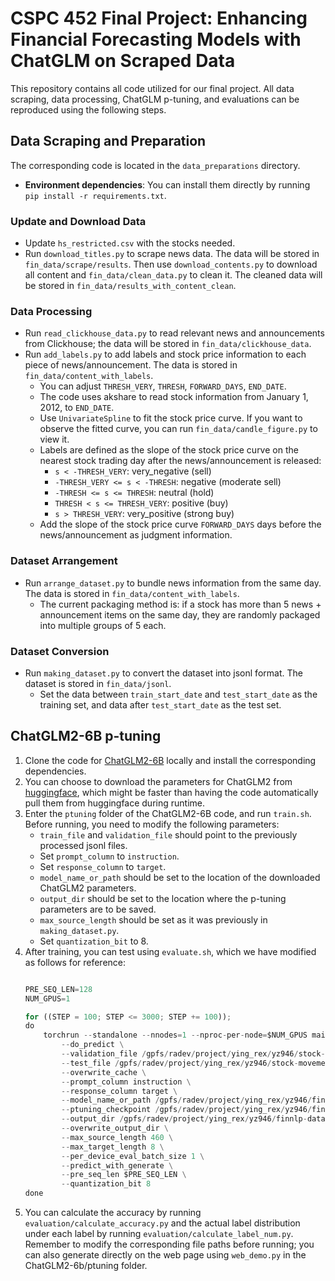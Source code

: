 
# CSPC 452 Final Project: Enhancing Financial Forecasting Models with ChatGLM on Scraped Data

This repository contains all code utilized for our final project. All data scraping, data processing, ChatGLM p-tuning, and evaluations can be reproduced using the following steps.

## Data Scraping and Preparation
The corresponding code is located in the `data_preparations` directory.
- **Environment dependencies**: You can install them directly by running `pip install -r requirements.txt`.

### Update and Download Data
- Update `hs_restricted.csv` with the stocks needed.
- Run `download_titles.py` to scrape news data. The data will be stored in `fin_data/scrape/results`. Then use `download_contents.py` to download all content and `fin_data/clean_data.py` to clean it. The cleaned data will be stored in `fin_data/results_with_content_clean`.

### Data Processing
- Run `read_clickhouse_data.py` to read relevant news and announcements from Clickhouse; the data will be stored in `fin_data/clickhouse_data`.
- Run `add_labels.py` to add labels and stock price information to each piece of news/announcement. The data is stored in `fin_data/content_with_labels`.
  - You can adjust `THRESH_VERY`, `THRESH`, `FORWARD_DAYS`, `END_DATE`.
  - The code uses akshare to read stock information from January 1, 2012, to `END_DATE`.
  - Use `UnivariateSpline` to fit the stock price curve. If you want to observe the fitted curve, you can run `fin_data/candle_figure.py` to view it.
  - Labels are defined as the slope of the stock price curve on the nearest stock trading day after the news/announcement is released:
    - `s < -THRESH_VERY`: very_negative (sell)
    - `-THRESH_VERY <= s < -THRESH`: negative (moderate sell)
    - `-THRESH <= s <= THRESH`: neutral (hold)
    - `THRESH < s <= THRESH_VERY`: positive (buy)
    - `s > THRESH_VERY`: very_positive (strong buy)
  - Add the slope of the stock price curve `FORWARD_DAYS` days before the news/announcement as judgment information.

### Dataset Arrangement
- Run `arrange_dataset.py` to bundle news information from the same day. The data is stored in `fin_data/content_with_labels`.
  - The current packaging method is: if a stock has more than 5 news + announcement items on the same day, they are randomly packaged into multiple groups of 5 each.

### Dataset Conversion
- Run `making_dataset.py` to convert the dataset into jsonl format. The dataset is stored in `fin_data/jsonl`.
  - Set the data between `train_start_date` and `test_start_date` as the training set, and data after `test_start_date` as the test set.


## ChatGLM2-6B p-tuning
1. Clone the code for [ChatGLM2-6B](https://github.com/THUDM/ChatGLM2-6B) locally and install the corresponding dependencies.
2. You can choose to download the parameters for ChatGLM2 from [huggingface](https://huggingface.co/THUDM/chatglm2-6b), which might be faster than having the code automatically pull them from huggingface during runtime.
3. Enter the `ptuning` folder of the ChatGLM2-6B code, and run `train.sh`. Before running, you need to modify the following parameters:
    * `train_file` and `validation_file` should point to the previously processed jsonl files.
    * Set `prompt_column` to `instruction`.
    * Set `response_column` to `target`.
    * `model_name_or_path` should be set to the location of the downloaded ChatGLM2 parameters.
    * `output_dir` should be set to the location where the p-tuning parameters are to be saved.
    * `max_source_length` should be set as it was previously in `making_dataset.py`.
    * Set `quantization_bit` to 8.
4. After training, you can test using `evaluate.sh`, which we have modified as follows for reference:
    ```python

    PRE_SEQ_LEN=128
    NUM_GPUS=1
   
    for ((STEP = 100; STEP <= 3000; STEP += 100));
    do
        torchrun --standalone --nnodes=1 --nproc-per-node=$NUM_GPUS main.py \
            --do_predict \
            --validation_file /gpfs/radev/project/ying_rex/yz946/stock-movement-prediction/fin_data/jsonl/title_test_slope.json \
            --test_file /gpfs/radev/project/ying_rex/yz946/stock-movement-prediction/fin_data/jsonl/title_test_slope.json \
            --overwrite_cache \
            --prompt_column instruction \
            --response_column target \
            --model_name_or_path /gpfs/radev/project/ying_rex/yz946/finnlp-data/chatglm-model/chatglm2-6b \
            --ptuning_checkpoint /gpfs/radev/project/ying_rex/yz946/finnlp-data/chatglm-model/chatglm2-6b/slope_chatglm2-6b-pt-128-2e-2/checkpoint-$STEP \
            --output_dir /gpfs/radev/project/ying_rex/yz946/finnlp-data/chatglm-model/fin_model/evaluate_slope_result/checkpoint-$STEP \
            --overwrite_output_dir \
            --max_source_length 460 \
            --max_target_length 8 \
            --per_device_eval_batch_size 1 \
            --predict_with_generate \
            --pre_seq_len $PRE_SEQ_LEN \
            --quantization_bit 8
    done
    ```
5. You can calculate the accuracy by running `evaluation/calculate_accuracy.py` and the actual label distribution under each label by running `evaluation/calculate_label_num.py`. Remember to modify the corresponding file paths before running; you can also generate directly on the web page using `web_demo.py` in the ChatGLM2-6b/ptuning folder.

